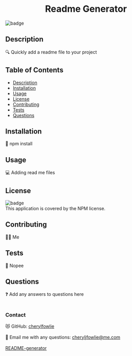 
<h1 align="center">Readme Generator </h1>
  
![badge](https://img.shields.io/badge/license-NPM-brightgreen)<br />

## Description
🔍 Quickly add a readme file to your project

## Table of Contents
- [Description](#description)
- [Installation](#installation)
- [Usage](#usage)
- [License](#license)
- [Contributing](#contributing)
- [Tests](#tests)
- [Questions](#questions)

## Installation
🔌 npm install

## Usage
💻 Adding read me files

## License
![badge](https://img.shields.io/badge/license-NPM-brightgreen)
<br />
This application is covered by the NPM license. 

## Contributing
👷‍♀️ Me

## Tests
🧪 Nopee

## Questions
❓ Add any answers to questions here<br />
<br/>

### Contact
😻 GitHub: [cherylfowlie](https://github.com/cherylfowlie)<br />
<br />
📧 Email me with any questions: cheryljfowlie@me.com<br/><br/>
[README-generator](https://github.com/cherylfowlie/README_Generator)
    